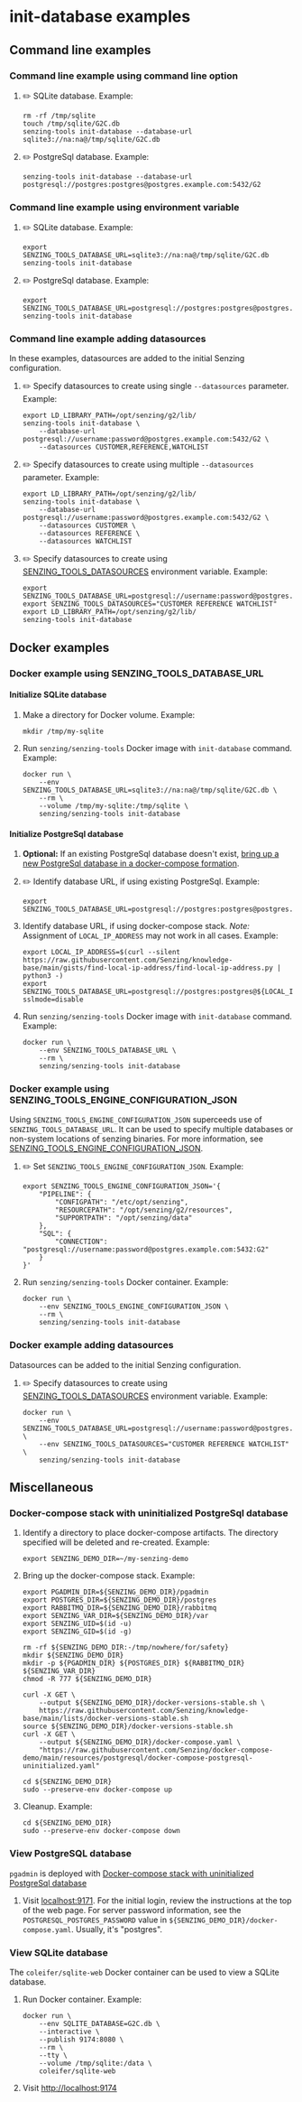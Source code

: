 # init-database examples

## Command line examples

### Command line example using command line option

1. :pencil2: SQLite database.
   Example:

    ```console
    rm -rf /tmp/sqlite
    touch /tmp/sqlite/G2C.db
    senzing-tools init-database --database-url sqlite3://na:na@/tmp/sqlite/G2C.db

    ```

1. :pencil2: PostgreSql database.
   Example:

    ```console
    senzing-tools init-database --database-url postgresql://postgres:postgres@postgres.example.com:5432/G2

    ```

### Command line example using environment variable

1. :pencil2: SQLite database.
   Example:

    ```console
    export SENZING_TOOLS_DATABASE_URL=sqlite3://na:na@/tmp/sqlite/G2C.db
    senzing-tools init-database

    ```

1. :pencil2: PostgreSql database.
   Example:

    ```console
    export SENZING_TOOLS_DATABASE_URL=postgresql://postgres:postgres@postgres.example.com:5432/G2
    senzing-tools init-database

    ```

### Command line example adding datasources

In these examples, datasources are added to the initial Senzing configuration.

1. :pencil2: Specify datasources to create using single `--datasources` parameter.
   Example:

    ```console
    export LD_LIBRARY_PATH=/opt/senzing/g2/lib/
    senzing-tools init-database \
        --database-url postgresql://username:password@postgres.example.com:5432/G2 \
        --datasources CUSTOMER,REFERENCE,WATCHLIST

    ```

1. :pencil2: Specify datasources to create using multiple `--datasources` parameter.
   Example:

    ```console
    export LD_LIBRARY_PATH=/opt/senzing/g2/lib/
    senzing-tools init-database \
        --database-url postgresql://username:password@postgres.example.com:5432/G2 \
        --datasources CUSTOMER \
        --datasources REFERENCE \
        --datasources WATCHLIST

    ```

1. :pencil2: Specify datasources to create using
   [SENZING_TOOLS_DATASOURCES](https://github.com/senzing-garage/knowledge-base/blob/main/lists/environment-variables.md#senzing_tools_datasources)
   environment variable.
   Example:

    ```console
    export SENZING_TOOLS_DATABASE_URL=postgresql://username:password@postgres.example.com:5432/G2
    export SENZING_TOOLS_DATASOURCES="CUSTOMER REFERENCE WATCHLIST"
    export LD_LIBRARY_PATH=/opt/senzing/g2/lib/
    senzing-tools init-database

    ```

## Docker examples

### Docker example using SENZING_TOOLS_DATABASE_URL

#### Initialize SQLite database

1. Make a directory for Docker volume.
   Example:

    ```console
    mkdir /tmp/my-sqlite

    ```

1. Run `senzing/senzing-tools` Docker image with `init-database` command.
   Example:

    ```console
    docker run \
        --env SENZING_TOOLS_DATABASE_URL=sqlite3://na:na@/tmp/sqlite/G2C.db \
        --rm \
        --volume /tmp/my-sqlite:/tmp/sqlite \
        senzing/senzing-tools init-database

    ```

#### Initialize PostgreSql database

1. **Optional:** If an existing PostgreSql database doesn't exist,
   [bring up a new PostgreSql database in a docker-compose formation](#docker-compose-stack-with-postgresql-database).

1. :pencil2: Identify database URL, if using existing PostgreSql.
   Example:

    ```console
    export SENZING_TOOLS_DATABASE_URL=postgresql://postgres:postgres@postgres.example.com:5432/G2

    ```

1. Identify database URL, if using docker-compose stack.
   *Note:*  Assignment of `LOCAL_IP_ADDRESS` may not work in all cases.
   Example:

    ```console
    export LOCAL_IP_ADDRESS=$(curl --silent https://raw.githubusercontent.com/Senzing/knowledge-base/main/gists/find-local-ip-address/find-local-ip-address.py | python3 -)
    export SENZING_TOOLS_DATABASE_URL=postgresql://postgres:postgres@${LOCAL_IP_ADDRESS}:5432/G2/?sslmode=disable

    ```

1. Run `senzing/senzing-tools` Docker image with `init-database` command.
   Example:

    ```console
    docker run \
        --env SENZING_TOOLS_DATABASE_URL \
        --rm \
        senzing/senzing-tools init-database

    ```

### Docker example using SENZING_TOOLS_ENGINE_CONFIGURATION_JSON

Using `SENZING_TOOLS_ENGINE_CONFIGURATION_JSON` superceeds use of `SENZING_TOOLS_DATABASE_URL`.
It can be used to specify multiple databases or non-system locations of senzing binaries.
For more information, see
[SENZING_TOOLS_ENGINE_CONFIGURATION_JSON](https://github.com/senzing-garage/knowledge-base/blob/main/lists/environment-variables.md#senzing_tools_engine_configuration_json).

1. :pencil2: Set `SENZING_TOOLS_ENGINE_CONFIGURATION_JSON`.
    Example:

    ```console
    export SENZING_TOOLS_ENGINE_CONFIGURATION_JSON='{
        "PIPELINE": {
            "CONFIGPATH": "/etc/opt/senzing",
            "RESOURCEPATH": "/opt/senzing/g2/resources",
            "SUPPORTPATH": "/opt/senzing/data"
        },
        "SQL": {
            "CONNECTION": "postgresql://username:password@postgres.example.com:5432:G2"
        }
    }'
    ```

1. Run `senzing/senzing-tools` Docker container.
    Example:

    ```console
    docker run \
        --env SENZING_TOOLS_ENGINE_CONFIGURATION_JSON \
        --rm \
        senzing/senzing-tools init-database
    ```

### Docker example adding datasources

Datasources can be added to the initial Senzing configuration.

1. :pencil2: Specify datasources to create using
   [SENZING_TOOLS_DATASOURCES](https://github.com/senzing-garage/knowledge-base/blob/main/lists/environment-variables.md#senzing_tools_datasources)
   environment variable.
   Example:

    ```console
    docker run \
        --env SENZING_TOOLS_DATABASE_URL=postgresql://username:password@postgres.example.com:5432/G2 \
        --env SENZING_TOOLS_DATASOURCES="CUSTOMER REFERENCE WATCHLIST" \
        senzing/senzing-tools init-database
    ```

## Miscellaneous

### Docker-compose stack with uninitialized PostgreSql database

1. Identify a directory to place docker-compose artifacts.
   The directory specified will be deleted and re-created.
   Example:

    ```console
    export SENZING_DEMO_DIR=~/my-senzing-demo

    ```

1. Bring up the docker-compose stack.
   Example:

    ```console
    export PGADMIN_DIR=${SENZING_DEMO_DIR}/pgadmin
    export POSTGRES_DIR=${SENZING_DEMO_DIR}/postgres
    export RABBITMQ_DIR=${SENZING_DEMO_DIR}/rabbitmq
    export SENZING_VAR_DIR=${SENZING_DEMO_DIR}/var
    export SENZING_UID=$(id -u)
    export SENZING_GID=$(id -g)

    rm -rf ${SENZING_DEMO_DIR:-/tmp/nowhere/for/safety}
    mkdir ${SENZING_DEMO_DIR}
    mkdir -p ${PGADMIN_DIR} ${POSTGRES_DIR} ${RABBITMQ_DIR} ${SENZING_VAR_DIR}
    chmod -R 777 ${SENZING_DEMO_DIR}

    curl -X GET \
        --output ${SENZING_DEMO_DIR}/docker-versions-stable.sh \
        https://raw.githubusercontent.com/Senzing/knowledge-base/main/lists/docker-versions-stable.sh
    source ${SENZING_DEMO_DIR}/docker-versions-stable.sh
    curl -X GET \
        --output ${SENZING_DEMO_DIR}/docker-compose.yaml \
        "https://raw.githubusercontent.com/Senzing/docker-compose-demo/main/resources/postgresql/docker-compose-postgresql-uninitialized.yaml"

    cd ${SENZING_DEMO_DIR}
    sudo --preserve-env docker-compose up

    ```

1. Cleanup.
   Example:

    ```console
    cd ${SENZING_DEMO_DIR}
    sudo --preserve-env docker-compose down

    ```

### View PostgreSQL database

`pgadmin` is deployed with
[Docker-compose stack with uninitialized PostgreSql database](#docker-compose-stack-with-uninitialized-postgresql-database)

1. Visit [localhost:9171](http://localhost:9171).
   For the initial login, review the instructions at the top of the web page.
   For server password information, see the `POSTGRESQL_POSTGRES_PASSWORD` value in `${SENZING_DEMO_DIR}/docker-compose.yaml`.
   Usually, it's "postgres".

### View SQLite database

The `coleifer/sqlite-web` Docker container can be used to view a SQLite database.

1. Run Docker container.
   Example:

    ```console
    docker run \
        --env SQLITE_DATABASE=G2C.db \
        --interactive \
        --publish 9174:8080 \
        --rm \
        --tty \
        --volume /tmp/sqlite:/data \
        coleifer/sqlite-web

    ```

1. Visit <http://localhost:9174>

